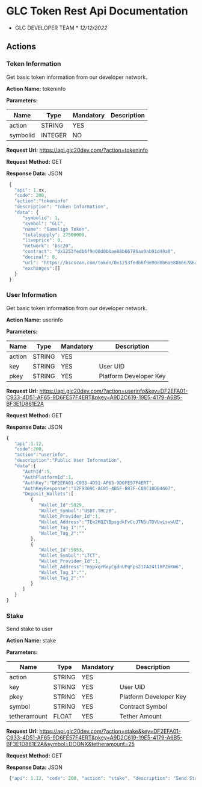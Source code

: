 # GLC Token Rest Api Documentation
* GLC DEVELOPER TEAM *
*12/12/2022*

## Actions 

### Token Information
Get basic token information from our developer network.

 **Action Name:**
 tokeninfo
 
  **Parameters:**

 Name | Type | Mandatory | Description
 ------------ | ------------ | ------------ | ------------
 action | STRING | YES |
 symbolid | INTEGER | NO |
 

 **Request Url:**
https://api.glc20dev.com/?action=tokeninfo

**Request Method:**
GET

**Response Data:**
JSON

```javascript
 {
   "api": 1.xx,
   "code": 200,
   "action":"tokeninfo"
   "description": "Token Information",
   "data": {
      "symbolid": 1, 
      "symbol": "GLC", 
      "name": "Gameligo Token", 
      "totalsupply": 27500000, 
      "liveprice": 0, 
      "network": "bsc20", 
      "contract": "0x1253fedb6f9e00d0b6ae88b66786aa9ab91d49a0", 
      "decimal": 8, 
      "url": "https://bscscan.com/token/0x1253fedb6f9e00d0b6ae88b66786aa9ab91d49a0",
      "exchanges":[]
   }
 }
 ```
 
 
 
 ### User Information
Get basic token information from our developer network.

 **Action Name:**
 userinfo
 
  **Parameters:**

 Name | Type | Mandatory | Description
 ------------ | ------------ | ------------ | ------------
 action | STRING | YES |
 key | STRING | YES | User UID
 pkey | STRING | YES | Platform Developer Key
 
**Request Url:**
https://api.glc20dev.com/?action=userinfo&key=DF2EFA01-C933-4D51-AF65-9D6FE57F4ERT&pkey=A9D2C619-19E5-4179-A6B5-BF3E1D881E2A

**Request Method:**
GET

**Response Data:**
JSON
 

```javascript
{
   "api":1.12,
   "code":200,
   "action":"userinfo",
   "description":"Public User Information",
   "data":{
      "AuthId":5,
      "AuthPlatformId":1,
      "AuthKey":"DF2EFA01-C933-4D51-AF65-9D6FE57F4ERT",
      "AuthKeyResponse":"12F9309C-AC85-4B5F-B87F-C88C18DB4607",
      "Deposit_Wallets":[
         {
            "Wallet_Id":5029,
            "Wallet_Symbol":"USDT.TRC20",
            "Wallet_Provider_Id":1,
            "Wallet_Address":"TEe2KQZYBpsgdkFvCcJTN5uTDVUvLsvwUZ",
            "Wallet_Tag_1":"",
            "Wallet_Tag_2":""
         },
         {
            "Wallet_Id":5053,
            "Wallet_Symbol":"LTCT",
            "Wallet_Provider_Id":1,
            "Wallet_Address":"mypxqrReyCgdnUPqFps21TA24t1hPZmKW6",
            "Wallet_Tag_1":"",
            "Wallet_Tag_2":""
         }
      ]
   }
}
 ```
 
 
 
 ### Stake
Send stake to user

 **Action Name:**
 stake
 
  **Parameters:**

 Name | Type | Mandatory | Description
 ------------ | ------------ | ------------ | ------------
 action | STRING | YES |
 key | STRING | YES | User UID
 pkey | STRING | YES | Platform Developer Key
 symbol | STRING | YES | Contract Symbol
 tetheramount | FLOAT | YES | Tether Amount
 
**Request Url:**
https://api.glc20dev.com/?action=stake&key=DF2EFA01-C933-4D51-AF65-9D6FE57F4ERT&pkey=A9D2C619-19E5-4179-A6B5-BF3E1D881E2A&symbol=DOONX&tetheramount=25
  
**Request Method:**
GET

**Response Data:**
JSON
 
```javascript
 {"api": 1.12, "code": 200, "action": "stake", "description": "Send Stake Coin to User Wallet", "data": {"TetherAmount": 9.0, "Wallet_Balance": 9.0, "Stake_Price": 0.4, "Requested": 9.0, "Stake_Amount": 22.5, "Stake_ContractId": 4, "Stake_Wallet_Address": "0x2CD693fD28b026b6fc382a932e64D3F5455BFD8b", "Stake_Wallet_Symbol": "BSC20.DOONX"}}
 
  ```
 

 
 
 
 
 
 
 
 
 
 

